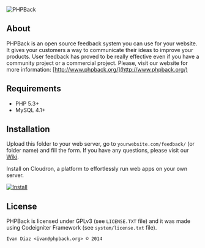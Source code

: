 ![PHPBack](http://www.phpback.org/images/logo_300.png)


## About
PHPBack is an open source feedback system you can use for your website.  It gives your customers a way to communicate their ideas to improve your products. User feedback has proved to be really effective even if you have a community project or a commercial project.
Please, visit our website for more information: [http://www.phpback.org/](http://www.phpback.org/)

## Requirements
* PHP 5.3+
* MySQL 4.1+

## Installation
Upload this folder to your web server, go to `yourwebsite.com/feedback/` (or folder name) and fill the form.
If you have any questions, please visit our [Wiki](https://github.com/ivandiazwm/phpback/wiki/).

Install on Cloudron, a platform to effortlessly run web apps on your own server.

[![Install](https://cloudron.io/img/button.svg)](https://cloudron.io/button.html?app=org.phpback.cloudronapp)

## License
PHPBack is licensed under GPLv3 (see `LICENSE.TXT` file) and it was made using Codeigniter Framework (see `system/license.txt` file).

`Ivan Diaz <ivan@phpback.org> © 2014`
